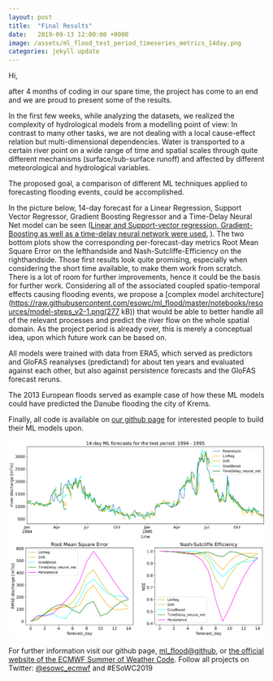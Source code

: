 ```yaml
---
layout: post
title:  "Final Results"
date:   2019-09-13 12:00:00 +0000
image: /assets/ml_flood_test_period_timeseries_metrics_14day.png
categories: jekyll update
---
```


Hi, 

after 4 months of coding in our spare time, the project has come to an end and we are proud to present some of the results.

In the first few weeks, while analyzing the datasets, we realized the complexity of hydrological models from a modelling point of view: In contrast to many other tasks, we are not dealing with a local cause-effect relation but multi-dimensional dependencies. Water is transported to a certain river point on a wide range of time and spatial scales through quite different mechanisms (surface/sub-surface runoff) and affected by different meteorological and hydrological variables.

The proposed goal, a comparison of different ML techniques applied to forecasting flooding events, could be accomplished. 

In the picture below, 14-day forecast for a Linear Regression, Support Vector Regressor, Gradient Boosting Regressor and a Time-Delay Neural Net model can be seen ([Linear and Support-vector regression, Gradient-Boosting as well as a time-delay neural network were used.](https://github.com/esowc/ml_flood/tree/master/notebooks/3_model_tests) ). The two bottom plots show the corresponding per-forecast-day metrics Root Mean Square Error on the lefthandside and Nash-Sutcliffe-Efficiency on the righthandside.
Those first results look quite promising, especially when considering the short time available, to make them work from scratch. There is a lot of room for further improvements, hence it could be the basis for further work.
Considering all of the associated coupled spatio-temporal effects causing flooding events, we propose a
[complex model architecture](https://raw.githubusercontent.com/esowc/ml_flood/master/notebooks/resources/model-steps_v2-1.png(277 kB))
that would be able to better handle all of the relevant processes and predict the river flow on the whole spatial domain.
As the project period is already over, this is merely a conceptual idea, upon which future work can be based on.

All models were trained with data from ERA5, which served as predictors and GloFAS reanalyses (predictand) for about ten years and evaluated against each other, but also against persistence forecasts and the GloFAS forecast reruns.

The 2013 European floods served as example case of how these ML models could have predicted the Danube flooding 
the city of Krems. 

Finally, all code is available on [our github page](https://github.com/esowc/ml_flood) for interested people to build their ML models upon.

![evaluation graph comparing the ML models](/assets/ml_flood_test_period_timeseries_metrics_14day.png)


For further information visit our github page, [ml_flood@github](https://github.com/esowc/ml_flood), or
[the official website of the ECMWF Summer of Weather Code](https://www.ecmwf.int/en/learning/workshops/ecmwf-summer-weather-code-2019).
Follow all projects on Twitter:  [@esowc_ecmwf](https://twitter.com/esowc_ecmwf) and #ESoWC2019
